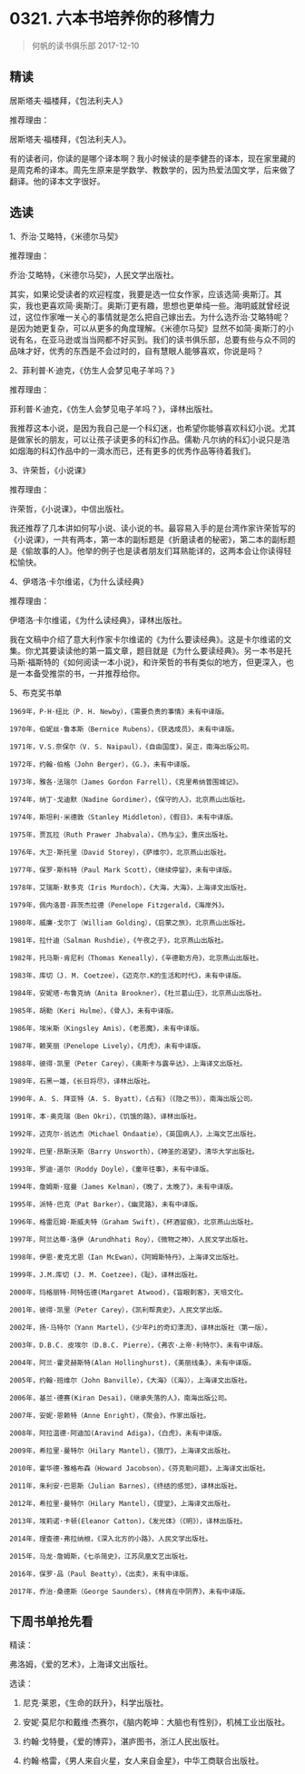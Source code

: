 # 0321. 六本书培养你的移情力
> 何帆的读书俱乐部
2017-12-10

## 精读

居斯塔夫·福楼拜，《包法利夫人》

推荐理由：

居斯塔夫·福楼拜，《包法利夫人》。

有的读者问，你读的是哪个译本啊？我小时候读的是李健吾的译本，现在家里藏的是周克希的译本。周先生原来是学数学、教数学的，因为热爱法国文学，后来做了翻译。他的译本文字很好。

## 选读

1、乔治·艾略特，《米德尔马契》

推荐理由：

乔治·艾略特，《米德尔马契》，人民文学出版社。

其实，如果论受读者的欢迎程度，我要是选一位女作家，应该选简·奥斯汀。其实，我也更喜欢简·奥斯汀。奥斯汀更有趣，思想也更单纯一些。海明威就曾经说过，这位作家唯一关心的事情就是怎么把自己嫁出去。为什么选乔治·艾略特呢？是因为她更复杂，可以从更多的角度理解。《米德尔马契》显然不如简·奥斯汀的小说有名，在亚马逊或当当网都不好买到。我们的读书俱乐部，总要有些与众不同的品味才好，优秀的东西是不会过时的，自有慧眼人能够喜欢，你说是吗？

2、菲利普·K·迪克，《仿生人会梦见电子羊吗？》

推荐理由：

菲利普·K·迪克，《仿生人会梦见电子羊吗？》，译林出版社。

我推荐这本小说，是因为我自己是一个科幻迷，也希望你能够喜欢科幻小说。尤其是做家长的朋友，可以让孩子读更多的科幻作品。儒勒·凡尔纳的科幻小说只是浩如烟海的科幻作品中的一滴水而已，还有更多的优秀作品等待着我们。

3、许荣哲，《小说课》

推荐理由：

许荣哲，《小说课》，中信出版社。

我还推荐了几本讲如何写小说、读小说的书。最容易入手的是台湾作家许荣哲写的《小说课》，一共有两本，第一本的副标题是《折磨读者的秘密》，第二本的副标题是《偷故事的人》。他举的例子也是读者朋友们耳熟能详的，这两本会让你读得轻松愉快。

4、伊塔洛·卡尔维诺，《为什么读经典》

推荐理由：

伊塔洛·卡尔维诺，《为什么读经典》，译林出版社。

我在文稿中介绍了意大利作家卡尔维诺的《为什么要读经典》。这是卡尔维诺的文集。你尤其要读读他的第一篇文章，题目就是《为什么要读经典》。另一本书是托马斯·福斯特的《如何阅读一本小说》，和许荣哲的书有类似的地方，但更深入，也是一本备受推崇的书，一并推荐给你。

5、布克奖书单


	1969年，P·H·纽比（P. H. Newby），《需要负责的事情》未有中译版。

	1970年，伯妮丝·鲁本斯（Bernice Rubens），《获选成员》，未有中译版。

	1971年，V.S.奈保尔（V. S. Naipaul），《自由国度》，吴正，南海出版公司。

	1972年，约翰·伯格（John Berger），《G.》，未有中译版。

	1973年，雅各·法瑞尔（James Gordon Farrell），《克里希纳普围城记》。

	1974年，纳丁·戈迪默（Nadine Gordimer），《保守的人》，北京燕山出版社。

	1974年，斯坦利·米德敦（Stanley Middleton），《假日》，未有中译版。

	1975年，贾瓦拉（Ruth Prawer Jhabvala），《热与尘》，重庆出版社。

	1976年，大卫·斯托里（David Storey），《萨维尔》，北京燕山出版社。

	1977年，保罗·斯科特（Paul Mark Scott），《继续停留》，未有中译版。

	1978年，艾瑞斯·默多克（Iris Murdoch），《大海，大海》，上海译文出版社。

	1979年，佩内洛普·菲茨杰拉德（Penelope Fitzgerald，《海岸外》。

	1980年，威廉·戈尔丁（William Golding），《启蒙之旅》，北京燕山出版社。

	1981年，拉什迪（Salman Rushdie），《午夜之子》，北京燕山出版社。

	1982年，托马斯·肯尼利（Thomas Keneally），《辛德勒方舟》，北京燕山出版社。

	1983年，库切（J. M. Coetzee），《迈克尔.K的生活和时代》，未有中译版。

	1984年，安妮塔·布鲁克纳（Anita Brookner），《杜兰葛山庄》，北京燕山出版社。

	1985年，胡勒（Keri Hulme），《骨人》，未有中译版。

	1986年，埃米斯（Kingsley Amis），《老恶魔》，未有中译版。

	1987年，赖芙丽（Penelope Lively），《月虎》，未有中译版。

	1988年，彼得·凯里（Peter Carey），《奥斯卡与露辛达》，上海译文出版社。

	1989年，石黑一雄，《长日将尽》，译林出版社。

	1990年，A. S. 拜亚特（A. S. Byatt），《占有》（《隐之书》），南海出版公司。

	1991年，本·奥克瑞（Ben Okri），《饥饿的路》，译林出版社。

	1992年，迈克尔·翁达杰（Michael Ondaatie），《英国病人》，上海文艺出版社。

	1992年，巴里·昂斯沃斯（Barry Unsworth），《神圣的渴望》，清华大学出版社。

	1993年，罗迪·道尔（Roddy Doyle），《童年往事》，未有中译版。

	1994年，詹姆斯·寇曼（James Kelman），《晚了，太晚了》，未有中译版。

	1995年，派特·巴克（Pat Barker），《幽灵路》，未有中译版。

	1996年，格雷厄姆·斯威夫特（Graham Swift），《杯酒留痕》，北京燕山出版社。

	1997年，阿兰达蒂·洛伊（Arundhhati Roy），《微物之神》，人民文学出版社。

	1998年，伊恩·麦克尤恩（Ian McEwan），《阿姆斯特丹》，上海译文出版社。

	1999年，J.M.库切 (J. M. Coetzee)，《耻》，译林出版社。

	2000年，玛格丽特·阿特伍德(Margaret Atwood)，《盲眼刺客》，天培文化。

	2001年，彼得·凯里（Peter Carey），《凯利帮真史》，人民文学出版。

	2002年，扬·马特尔（Yann Martel），《少年Pi的奇幻漂流》，译林出版社（第一版）。

	2003年，D.B.C. 皮埃尔（D.B.C. Pierre），《弗农·上帝·利特尔》，未有中译版。

	2004年，阿兰·霍灵赫斯特(Alan Hollinghurst)，《美丽线条》，未有中译版。

	2005年，约翰·班维尔（John Banville），《大海》（《海》），上海译文出版社。

	2006年，基兰·德赛(Kiran Desai)，《继承失落的人》，南海出版公司。

	2007年，安妮·恩赖特（Anne Enright），《聚会》，作家出版社。

	2008年，阿拉温德·阿迪加(Aravind Adiga)，《白虎》，未有中译版。

	2009年，希拉里·曼特尔（Hilary Mantel），《狼厅》，上海译文出版社。

	2010年，霍华德·雅格布森（Howard Jacobson），《芬克勒问题》，上海译文出版社。

	2011年，朱利安·巴恩斯（Julian Barnes），《终结的感觉》，译林出版社。

	2012年，希拉里·曼特尔（Hilary Mantel），《提堂》，上海译文出版社。

	2013年，埃莉诺·卡顿(Eleanor Catton)，《发光体》（《明》），译林出版社。

	2014年，理查德·弗拉纳根，《深入北方的小路》，人民文学出版社。

	2015年，马龙·詹姆斯，《七杀简史》，江苏凤凰文艺出版社。

	2016年，保罗·品（Paul Beatty），《出卖》，未有中译版。

	2017年，乔治·桑德斯（George Saunders），《林肯在中阴界》，未有中译版。

## 下周书单抢先看
精读：

弗洛姆，《爱的艺术》，上海译文出版社。

选读：

1. 尼克·莱恩，《生命的跃升》，科学出版社。

2. 安妮·莫尼尔和戴维·杰赛尔，《脑内乾坤：大脑也有性别》，机械工业出版社。

3. 约翰·戈特曼，《爱的博弈》，湛庐图书，浙江人民出版社。

4. 约翰·格雷，《男人来自火星，女人来自金星》，中华工商联合出版社。